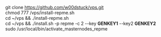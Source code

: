 git clone https://github.com/w00dstuck/vps.git </br>
chmod 777 /vps/install-repme.sh </br>
cd ~/vps && ./install-repme.sh </br>
cd ~/vps && ./install.sh -p repme -c 2 --key **GENKEY1** --key2 **GENKEY2** </br>
sudo /usr/local/bin/activate_masternodes_repme </br>
